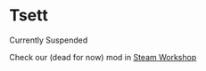 # Tsett
Currently Suspended

Check our (dead for now) mod in [Steam Workshop](https://steamcommunity.com/sharedfiles/filedetails/?id=2850294436)
